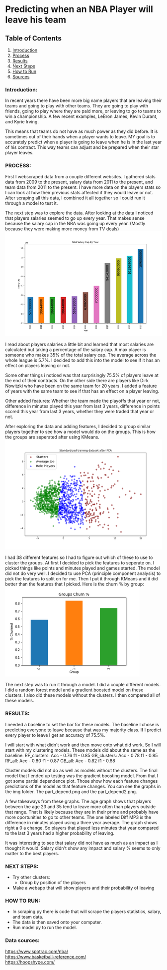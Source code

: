 # Predicting when an NBA Player will leave his team

## Table of Contents
1. [Introduction](#intro)
2. [Process](#process)
3. [Results](#results)
4. [Next Steps](#next)
5. [How to Run](#how_to)
6. [Sources](#source)

<a name="intro"></a>
### Introduction:  
In recent years there have been more big name players that are leaving their teams and going to play with other teams. They are going to play with friends, going to play where they are paid more, or leaving to go to teams to win a championship. A few recent examples, LeBron James, Kevin Durant, and Kyrie Irving.

This means that teams do not have as much power as they did before. It is sometimes out of their hands when a player wants to leave. MY goal is to accurately predict when a player is going to leave when he is in the last year of his contract. This way teams can adjust and be prepared when their star player leaves.

<a name="process"></a>
### PROCESS:   
First I webscraped data from a couple different websites. I gathered stats data from 2009 to the present, salary data from 2011 to the present, and team data from 2011 to the present. I have more data on the players stats so I can look at how their previous stats affected if they would leave or not.  
After scraping all this data, I combined it all together so I could run it through a model to test it.  

The next step was to explore the data. After looking at the data I noticed that players salaries seemed to go up every year. That makes sense because the salary cap in the NBA was going up every year. (Mostly because they were making more money from TV deals)  
![](img/salary_cap_change.png)  

I read about players salaries a little bit and learned that most salaries are calculated but taking a percentage of the salary cap. A max player is someone who makes 35% of the total salary cap. The average across the whole league is 5.7%. I decided to add this into the model to see if it has an effect on players leaving or not.

Some other things i noticed was that surprisingly 75.5% of players leave at the end of their contracts. On the other side there are players like Dirk Nowitzki who have been on the same team for 20 years. I added a feature of years with the same team to see if that has an effect on a player leaving.

Other added features: Whether the team made the playoffs that year or not, difference in minutes played this year from last 3 years, difference in points scored this year from last 3 years, whether they were traded that year or not.

After exploring the data and adding features, I decided to group similar players together to see how a model would do on the groups. This is how the groups are seperated after using KMeans.  
![](img/clusters_pca.png)  

I had 38 different features so I had to figure out which of these to use to cluster the groups. At first I decided to pick the features to seperate on. I picked things like points and minutes played and games started. The model did not do very well. I decided to use PCA (principle component analysis) to pick the features to split on for me. Then I put it through KMeans and it did better than the features that I picked.
Here is the churn % by group:
![](img/group_churn.png)  

The next step was to run it through a model. I did a couple different models. I did a random forest model and a gradient boosted model on these clusters. I also did these models without the clusters. I then compared all of these models.

<a name="results"></a>
### RESULTS:
I needed a baseline to set the bar for these models. The baseline I chose is predicting everyone to leave because that was my majority class. If I predict every player to leave I get an accuracy of 75.5%.

I will start with what didn't work and then move onto what did work. So I will start with my clustering models. These models did about the same as the baseline.
RF_clusters:    Acc - 0.76  f1 - 0.85
GB_clusters:    Acc - 0.78  f1 - 0.85
RF_all:         Acc - 0.80  f1 - 0.87
GB_all:         Acc - 0.82  f1 - 0.88  

Cluster models did not do as well as models without the clusters. The final model that I ended up testing was the gradient boosting model. From that I got some partial dependence plot. Those show how each feature changes predictions of the model as that feature changes. You can see the graphs in the img folder. The part_depend.png and the part_depend2.png.  

A few takeaways from these graphs. The age graph shows that players between the age 23 and 35 tend to leave more often than players outside that range. That is likely because they are in their prime and probably have more oportunities to go to other teams. The one labeled Diff MP3 is the difference in minutes played using a three year average. The graph shows right a 0 a change. So players that played less minutes that year compared to the last 3 years had a higher probability of leaving.  

It was interesting to see that salary did not have as much as an impact as I thought it would. Salary didn't show any impact and salary % seems to only matter to the best players.

<a name="next"></a>
### NEXT STEPS:
- Try other clusters:
    - Group by position of the players
- Make a webapp that will show players and their probability of leaving

<a name="how_to"></a>
### HOW TO RUN:
- In scraping.py there is code that will scrape the players statistics, salary, and team data.
- The data is then saved onto your computer.
- Run model.py to run the model.








 

<a name="source"></a>
### Data sources:  
https://www.spotrac.com/nba/  
https://www.basketball-reference.com/  
https://hoopshype.com/  